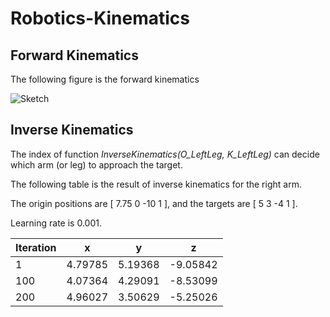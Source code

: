 # Robotics-Kinematics

## Forward Kinematics

The following figure is the forward kinematics

![Sketch]()

## Inverse Kinematics

The index of function *InverseKinematics(O_LeftLeg, K_LeftLeg)* can decide which arm (or leg) to approach the target.

The following table is the result of inverse kinematics for the right arm.

The origin positions are [ 7.75  0  -10  1 ], and the targets are [ 5  3  -4  1 ].

Learning rate is 0.001.

Iteration | x | y | z
----------|---|---|-----------------
1 | 4.79785 | 5.19368 | -9.05842
100 | 4.07364 | 4.29091 | -8.53099
200 | 4.96027 | 3.50629 | -5.25026

